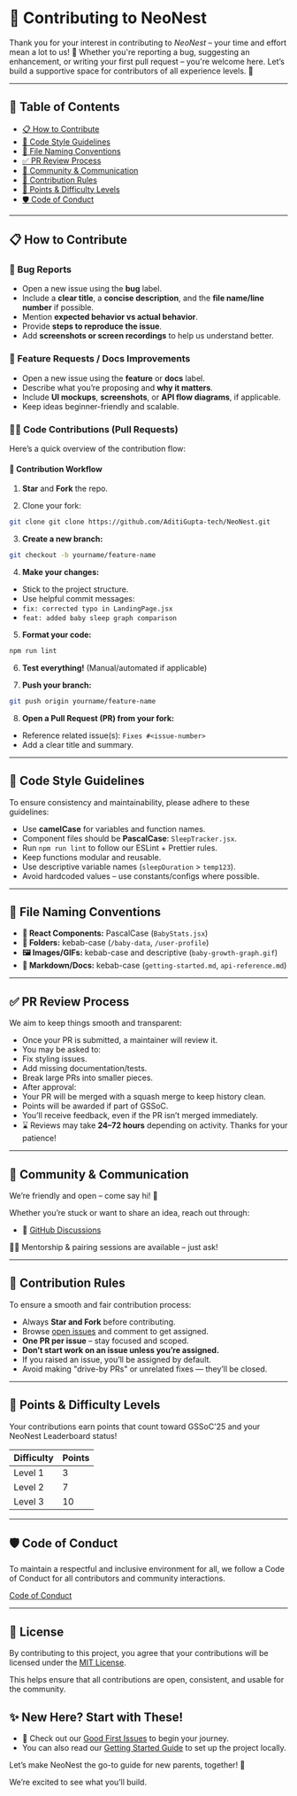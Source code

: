 # 🤝 Contributing to NeoNest

Thank you for your interest in contributing to *NeoNest* – your time and effort mean a lot to us! 💜 Whether you're reporting a bug, suggesting an enhancement, or writing your first pull request – you're welcome here. Let’s build a supportive space for contributors of all experience levels. 🚀

---

## 📌 Table of Contents

- [📋 How to Contribute](#-how-to-contribute)
- [🧠 Code Style Guidelines](#-code-style-guidelines)
- [📁 File Naming Conventions](#-file-naming-conventions)
- [✅ PR Review Process](#-pr-review-process)
- [💬 Community & Communication](#-community--communication)
- [📝 Contribution Rules](#-contribution-rules)
- [🎯 Points & Difficulty Levels](#-points--difficulty-levels)
- [🛡 Code of Conduct](#-code-of-conduct)

---

## 📋 How to Contribute

### 🐞 Bug Reports

- Open a new issue using the **bug** label.
- Include a **clear title**, a **concise description**, and the **file name/line number** if possible.
- Mention **expected behavior vs actual behavior**.
- Provide **steps to reproduce the issue**.
- Add **screenshots or screen recordings** to help us understand better.

### 🌟 Feature Requests / Docs Improvements

- Open a new issue using the **feature** or **docs** label.
- Describe what you’re proposing and **why it matters**.
- Include **UI mockups**, **screenshots**, or **API flow diagrams**, if applicable.
- Keep ideas beginner-friendly and scalable.

### 🧑‍💻 Code Contributions (Pull Requests)

Here’s a quick overview of the contribution flow:

#### 🔁 Contribution Workflow

1. **Star** and **Fork** the repo.

2. Clone your fork:
 ```bash
 git clone git clone https://github.com/AditiGupta-tech/NeoNest.git
 ```

3. **Create a new branch:**
 ```bash
 git checkout -b yourname/feature-name
 ```

4. **Make your changes:**
 * Stick to the project structure.
 * Use helpful commit messages:
 * `fix: corrected typo in LandingPage.jsx`
 * `feat: added baby sleep graph comparison`

5. **Format your code:**
 ```bash
 npm run lint
 ```

6. **Test everything!** (Manual/automated if applicable)

7. **Push your branch:**
 ```bash
 git push origin yourname/feature-name
 ```

8. **Open a Pull Request (PR) from your fork:**
 * Reference related issue(s): `Fixes #<issue-number>`
 * Add a clear title and summary.

---

## 🧠 Code Style Guidelines

To ensure consistency and maintainability, please adhere to these guidelines:

* Use **camelCase** for variables and function names.
* Component files should be **PascalCase**: `SleepTracker.jsx`.
* Run `npm run lint` to follow our ESLint + Prettier rules.
* Keep functions modular and reusable.
* Use descriptive variable names (`sleepDuration` > `temp123`).
* Avoid hardcoded values – use constants/configs where possible.

---

## 📁 File Naming Conventions

* **🧩 React Components:** PascalCase (`BabyStats.jsx`)
* **📂 Folders:** kebab-case (`/baby-data`, `/user-profile`)
* **🖼 Images/GIFs:** kebab-case and descriptive (`baby-growth-graph.gif`)
* **📄 Markdown/Docs:** kebab-case (`getting-started.md`, `api-reference.md`)

---

## ✅ PR Review Process

We aim to keep things smooth and transparent:

* Once your PR is submitted, a maintainer will review it.
* You may be asked to:
 * Fix styling issues.
 * Add missing documentation/tests.
 * Break large PRs into smaller pieces.
* After approval:
 * Your PR will be merged with a squash merge to keep history clean.
 * Points will be awarded if part of GSSoC.
 * You’ll receive feedback, even if the PR isn’t merged immediately.
* ⌛ Reviews may take **24–72 hours** depending on activity. Thanks for your patience!

---

## 💬 Community & Communication

We’re friendly and open – come say hi! 👋

Whether you’re stuck or want to share an idea, reach out through:

* 💬 [GitHub Discussions](https://github.com/AditiGupta-tech/neonest/discussions)

🧑‍🏫 Mentorship & pairing sessions are available – just ask!

---

## 📝 Contribution Rules

To ensure a smooth and fair contribution process:

* Always **Star and Fork** before contributing.
* Browse [open issues](https://github.com/AditiGupta-tech/neonest/issues) and comment to get assigned.
* **One PR per issue** – stay focused and scoped.
* **Don’t start work on an issue unless you’re assigned.**
* If you raised an issue, you’ll be assigned by default.
* Avoid making "drive-by PRs" or unrelated fixes — they’ll be closed.

---

## 🎯 Points & Difficulty Levels

Your contributions earn points that count toward GSSoC'25 and your NeoNest Leaderboard status!

| Difficulty | Points |
| :--------- | :----- |
| Level 1 | 3 |
| Level 2 | 7 |
| Level 3 | 10 |

---

## 🛡 Code of Conduct

To maintain a respectful and inclusive environment for all, we follow a Code of Conduct for all contributors and community interactions.

[Code of Conduct](CODE_OF_CONDUCT.md)


---

## 📜 License

By contributing to this project, you agree that your contributions will be licensed under the [MIT License](https://github.com/AditiGupta-tech/neonest/blob/main/LICENSE).

This helps ensure that all contributions are open, consistent, and usable for the community.

## ✨ New Here? Start with These!

* 🐣 Check out our [Good First Issues](https://github.com/AditiGupta-tech/neonest/issues?q=is%3Aopen%20is%3Aissue%20label%3A%22good%20first%20issue%22) to begin your journey.
* You can also read our [Getting Started Guide](https://github.com/AditiGupta-tech/neonest/blob/main/README.md) to set up the project locally.

Let’s make NeoNest the go-to guide for new parents, together! 🌱

We’re excited to see what you’ll build.